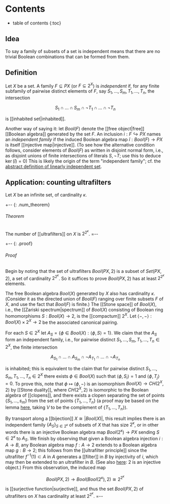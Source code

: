 # Contents 
* table of contents 
{:toc} 

## Idea 

To say a family of subsets of a set is independent means that there are no trivial Boolean combinations that can be formed from them. 

## Definition 

Let $X$ be a set. A family $F \subseteq P X$ (or $F \subseteq 2^X$) is *independent* if, for any finite subfamily of pairwise distinct elements of $F$, say $S_1, \ldots, S_m, T_1, \ldots, T_n$, the intersection 

$$S_1 \cap \ldots \cap S_m \cap \neg T_1 \cap \ldots \cap \neg T_n$$ 

is [[inhabited set|inhabited]]. 

Another way of saying it: let $Bool(F)$ denote the [[free object|free]] [[Boolean algebra]] generated by the set $F$. An inclusion $i: F \hookrightarrow P X$ names an *independent family* if the induced Boolean algebra map $\widehat{i}: Bool(F) \to P X$ is itself [[injective map|injective]]. (To see how the alternative condition follows, consider elements of $Bool(F)$ as written in disjoint normal form, i.e., as disjoint unions of finite intersections of literals $S, \neg T$; use this to deduce $\ker(\widehat{i}) = 0$) This is likely the origin of the term "independent family"; cf. the [abstract definition of linearly independent set](/nlab/show/linearly+independent+subset#abstractly).  

## Application: counting ultrafilters 

Let $X$ be an infinite set, of cardinality $\kappa$. 

+-- {: .num_theorem} 
###### Theorem 
The number of [[ultrafilters]] on $X$ is $2^{2^\kappa}$. 
=-- 

+-- {: .proof} 
###### Proof 
Begin by noting that the set of ultrafilters $Bool(P X, 2)$ is a subset of $Set(P X, 2)$, a set of cardinality $2^{2^\kappa}$. So it suffices to prove $Bool(P X, 2)$ has at least $2^{2^\kappa}$ elements. 

The free Boolean algebra $Bool(X)$ generated by $X$ also has cardinality $\kappa$. (Consider it as the directed union of $Bool(F)$ ranging over finite subsets $F$ of $X$, and use the fact that $Bool(F)$ is finite.) The [[Stone space]] of $Bool(X)$, i.e., the [[Zariski spectrum|spectrum]] of $Bool(X)$ consisting of Boolean ring homomorphisms $S: Bool(X) \to 2$, is the [[compactum]] $2^X$. Let $\langle -, - \rangle: Bool(X) \times 2^X \to 2$ be the associated canonical pairing. 

For each $S \in 2^X$ let $A_S = \{\phi \in Bool(X): \langle \phi, S \rangle = 1\}$. We claim that the $A_S$ form an independent family, i.e., for pairwise distinct $S_1, \ldots, S_m, T_1, \ldots, T_n \in 2^X$, the finite intersection 

$$A_{S_1} \cap \ldots \cap A_{S_m} \cap \neg A_{T_1} \cap \ldots \cap \neg A_{T_n}$$ 

is inhabited; this is equivalent to the claim that for pairwise distinct $S_1, \ldots, S_m, T_1, \ldots, T_n \in 2^X$ there exists $\phi \in Bool(X)$ such that $\langle \phi, S_i \rangle = 1$ and $\langle \phi, T_j \rangle = 0$. To prove this, note that $\phi \mapsto \langle \phi, - \rangle$ is an isomorphism $Bool(X) \to CH(2^X, 2)$ by [[Stone duality]], where $CH(2^X, 2)$ is isomorphic to the Boolean algebra of [[clopens]], and there exists a clopen separating the set of points $\{S_1,\ldots, s_m\}$ from the set of points $\{T_1, \ldots, T_n\}$ (a proof may be based on the lemma [here](/nlab/show/compact+Hausdorff+rings+are+profinite#compopen), taking $V$ to be the complement of $\{T_1, \ldots, T_n\}$). 

By transport along a [[bijection]] $X \cong |Bool(X)|$, this result implies there is an independent family $\{A_S\}_{S \in 2^\kappa}$ of subsets of $X$ that has size $2^\kappa$, or in other words there is an injective Boolean algebra map $Bool(2^\kappa) \to P X$ sending $S \in 2^\kappa$ to $A_S$. We finish by observing that given a Boolean algebra injection $i: A \to B$, any Boolean algebra map $f: A \to 2$ extends to a Boolean algebra map $g: B \to 2$; this follows from the [[ultrafilter principle]] since the ultrafilter $f^{-1}(1) \subset A$ in $A$ generates a [[filter]] in $B$ by injectivity of $i$, which may then be extended to an ultrafilter in $B$. (See also [here](/nlab/show/injective+object#in_boolean_algebras): $2$ is an injective object.) From this observation, the induced map 

$$Bool(P X, 2) \to Bool(Bool(2^\kappa), 2) \cong 2^{2^\kappa}$$ 

is [[surjective function|surjective]], and thus the set $Bool(P X, 2)$ of ultrafilters on $X$ has cardinality at least $2^{2^\kappa}$. 
=-- 

